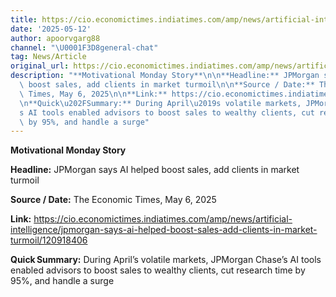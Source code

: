 ```yaml
---
title: https://cio.economictimes.indiatimes.com/amp/news/artificial-intelligence/jpmorgan-says-ai-helped-boost-sales-add-clients-in-market-turmoil/120918406
date: '2025-05-12'
author: apoorvgarg88
channel: "\U0001F3D8general-chat"
tag: News/Article
original_url: https://cio.economictimes.indiatimes.com/amp/news/artificial-intelligence/jpmorgan-says-ai-helped-boost-sales-add-clients-in-market-turmoil/120918406
description: "**Motivational Monday Story**\n\n**Headline:** JPMorgan says AI helped\
  \ boost sales, add clients in market turmoil\n\n**Source / Date:** The Economic\
  \ Times, May 6, 2025\n\n**Link:** https://cio.economictimes.indiatimes.com/amp/news/artificial-intelligence/jpmorgan-says-ai-helped-boost-sales-add-clients-in-market-turmoil/120918406\n\
  \n**Quick\u202FSummary:** During April\u2019s volatile markets, JPMorgan Chase\u2019\
  s AI tools enabled advisors to boost sales to wealthy clients, cut research time\
  \ by 95%, and handle a surge"
---
```


**Motivational Monday Story**

**Headline:** JPMorgan says AI helped boost sales, add clients in market turmoil

**Source / Date:** The Economic Times, May 6, 2025

**Link:** https://cio.economictimes.indiatimes.com/amp/news/artificial-intelligence/jpmorgan-says-ai-helped-boost-sales-add-clients-in-market-turmoil/120918406

**Quick Summary:** During April’s volatile markets, JPMorgan Chase’s AI tools enabled advisors to boost sales to wealthy clients, cut research time by 95%, and handle a surge